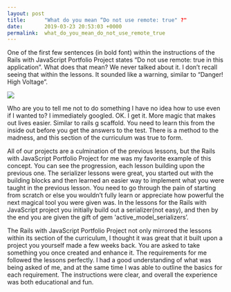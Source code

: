 ```yaml
---
layout: post
title:      "What do you mean “Do not use remote: true" ?"
date:       2019-03-23 20:53:03 +0000
permalink:  what_do_you_mean_do_not_use_remote_true
---
```



One of the first few sentences (in bold font) within the instructions of the Rails with JavaScript Portfolio Project states “Do not use remote: true in this application”. What does that mean? We never talked about it. I don’t recall seeing that within the lessons. It sounded like a warning, similar to “Danger! High Voltage”.  

![](https://www.safetysign.com/images/source/large-images/E3386.png)

Who are you to tell me not to do something I have no idea how to use even if I wanted to?  I immediately googled. OK. I get it.  More magic that makes out lives easier.  Similar to rails g scaffold. You need to learn this from the inside out before you get the answers to the test. There is a method to the madness, and this section of the curriculum was true to form. 

All of our projects are a culmination of the previous lessons, but the Rails with JavaScript Portfolio Project for me was my favorite example of this concept. You can see the progression, each lesson building upon the previous one. The serializer lessons were great, you started out with the building blocks and then learned an easier way to implement what you were taught in the previous lesson.  You need to go through the pain of starting from scratch or else you wouldn’t fully learn or appreciate how powerful the next magical tool you were given was. In the lessons for the Rails with JavaScript project you initially build out a serializer(not easy),  and then by the end you are given the gift of gem 'active_model_serializers’.

The Rails with JavaScript Portfolio Project not only mirrored the lessons within its section of the curriculum, I thought it was great that it built upon a project you yourself made a few weeks back.  You are asked to take something you once created and enhance it. The requirements for me followed the lessons perfectly. I had a good understanding of what was being asked of me, and at the same time I was able to outline the basics for each requirement. The instructions were clear, and overall the experience was both educational and fun. 

